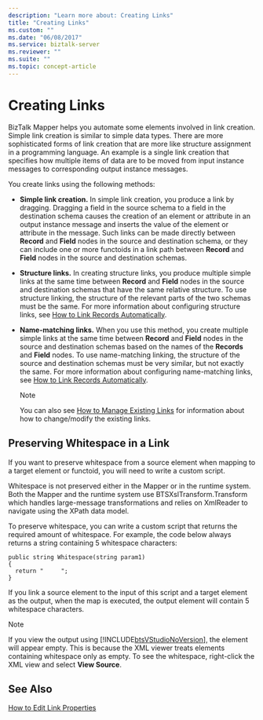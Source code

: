 ```yaml
---
description: "Learn more about: Creating Links"
title: "Creating Links"
ms.custom: ""
ms.date: "06/08/2017"
ms.service: biztalk-server
ms.reviewer: ""
ms.suite: ""
ms.topic: concept-article
---
```

# Creating Links
BizTalk Mapper helps you automate some elements involved in link creation. Simple link creation is similar to simple data types. There are more sophisticated forms of link creation that are more like structure assignment in a programming language. An example is a single link creation that specifies how multiple items of data are to be moved from input instance messages to corresponding output instance messages.  
  
 You create links using the following methods:  
  
-   **Simple link creation.** In simple link creation, you produce a link by dragging. Dragging a field in the source schema to a field in the destination schema causes the creation of an element or attribute in an output instance message and inserts the value of the element or attribute in the message. Such links can be made directly between **Record** and **Field** nodes in the source and destination schema, or they can include one or more functoids in a link path between **Record** and **Field** nodes in the source and destination schemas.  
  
-   **Structure links.** In creating structure links, you produce multiple simple links at the same time between **Record** and **Field** nodes in the source and destination schemas that have the same relative structure. To use structure linking, the structure of the relevant parts of the two schemas must be the same. For more information about configuring structure links, see [How to Link Records Automatically](../core/how-to-link-records-automatically.md).  
  
-   **Name-matching links.** When you use this method, you create multiple simple links at the same time between **Record** and **Field** nodes in the source and destination schemas based on the names of the **Records** and **Field** nodes. To use name-matching linking, the structure of the source and destination schemas must be very similar, but not exactly the same. For more information about configuring name-matching links, see [How to Link Records Automatically](../core/how-to-link-records-automatically.md).  
  
    > [!NOTE]
    >  You can also see [How to Manage Existing Links](../core/how-to-manage-existing-links.md) for information about how to change/modify the existing links.  
  
## Preserving Whitespace in a Link  
 If you want to preserve whitespace from a source element when mapping to a target element or functoid, you will need to write a custom script.  
  
 Whitespace is not preserved either in the Mapper or in the runtime system. Both the Mapper and the runtime system use BTSXslTransform.Transform which handles large-message transformations and relies on XmlReader to navigate using the XPath data model.  
  
 To preserve whitespace, you can write a custom script that returns the required amount of whitespace. For example, the code below always returns a string containing 5 whitespace characters:  
  
```  
public string Whitespace(string param1)  
{  
  return "     ";  
}  
```  
  
 If you link a source element to the input of this script and a target element as the output, when the map is executed, the output element will contain 5 whitespace characters.  
  
> [!NOTE]
>  If you view the output using [!INCLUDE[btsVStudioNoVersion](../includes/btsvstudionoversion-md.md)], the element will appear empty. This is because the XML viewer treats elements containing whitespace only as empty. To see the whitespace, right-click the XML view and select **View Source**.  
  
## See Also  
 [How to Edit Link Properties](../core/how-to-edit-link-properties.md)
